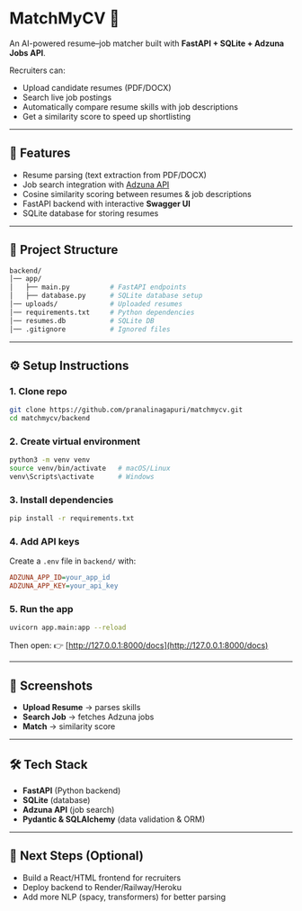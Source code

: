 # MatchMyCV 🎯
An AI-powered resume–job matcher built with **FastAPI + SQLite + Adzuna Jobs API**.

Recruiters can:
- Upload candidate resumes (PDF/DOCX)
- Search live job postings
- Automatically compare resume skills with job descriptions
- Get a similarity score to speed up shortlisting

---

## 🚀 Features
- Resume parsing (text extraction from PDF/DOCX)
- Job search integration with [Adzuna API](https://developer.adzuna.com/)
- Cosine similarity scoring between resumes & job descriptions
- FastAPI backend with interactive **Swagger UI**
- SQLite database for storing resumes

---

## 📂 Project Structure
```bash
backend/
│── app/
│   ├── main.py          # FastAPI endpoints
│   ├── database.py      # SQLite database setup
│── uploads/             # Uploaded resumes
│── requirements.txt     # Python dependencies
│── resumes.db           # SQLite DB
│── .gitignore           # Ignored files
```

---

## ⚙️ Setup Instructions

### 1. Clone repo
```bash
git clone https://github.com/pranalinagapuri/matchmycv.git
cd matchmycv/backend
```

### 2. Create virtual environment
```bash
python3 -m venv venv
source venv/bin/activate   # macOS/Linux
venv\Scripts\activate      # Windows
```

### 3. Install dependencies
```bash
pip install -r requirements.txt
```

### 4. Add API keys
Create a `.env` file in `backend/` with:
```ini
ADZUNA_APP_ID=your_app_id
ADZUNA_APP_KEY=your_api_key
```

### 5. Run the app
```bash
uvicorn app.main:app --reload
```

Then open:
👉 [http://127.0.0.1:8000/docs](http://127.0.0.1:8000/docs)

---

## 📸 Screenshots

- **Upload Resume** → parses skills
- **Search Job** → fetches Adzuna jobs
- **Match** → similarity score

---

## 🛠 Tech Stack
- **FastAPI** (Python backend)
- **SQLite** (database)
- **Adzuna API** (job search)
- **Pydantic & SQLAlchemy** (data validation & ORM)

---

## 📌 Next Steps (Optional)
- Build a React/HTML frontend for recruiters
- Deploy backend to Render/Railway/Heroku
- Add more NLP (spacy, transformers) for better parsing
